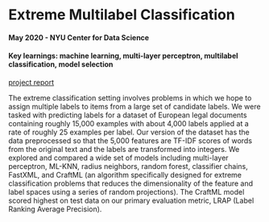 # Extreme Multilabel Classification

#### May 2020 - NYU Center for Data Science
#### Key learnings: machine learning, multi-layer perceptron, multilabel classification, model selection

[project report](Extreme_Multilabel_Classification_Report.pdf)

The extreme classification setting involves problems in which we hope to assign multiple labels to items from a large set of candidate labels. We were tasked with predicting labels for a dataset of European legal documents containing roughly 15,000 examples with about 4,000 labels applied at a rate of roughly 25 examples per label. Our version of the dataset has the data preprocessed so that the 5,000 features are TF-IDF scores of words from the original text and the labels are transformed into integers. We explored and compared a wide set of models including multi-layer perceptron, ML-KNN, radius neighbors, random forest, classifier chains, FastXML, and CraftML (an algorithm specifically designed for extreme classification problems that reduces the dimensionality of the feature and label spaces using a series of random projections). The CraftML model scored highest on test data on our primary evaluation metric, LRAP (Label Ranking Average Precision).
